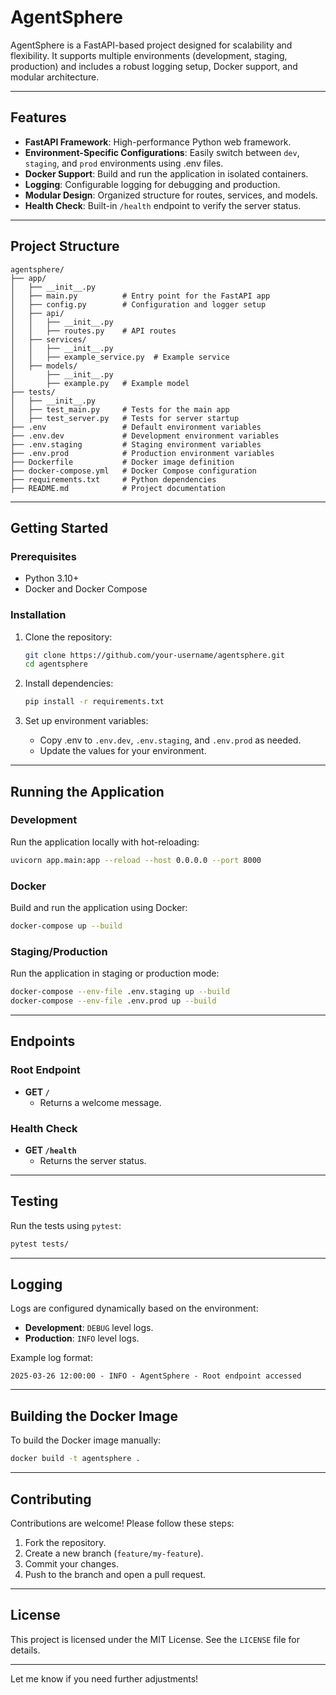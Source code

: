 # AgentSphere

AgentSphere is a FastAPI-based project designed for scalability and flexibility. It supports multiple environments (development, staging, production) and includes a robust logging setup, Docker support, and modular architecture.

---

## Features

- **FastAPI Framework**: High-performance Python web framework.
- **Environment-Specific Configurations**: Easily switch between `dev`, `staging`, and `prod` environments using .env files.
- **Docker Support**: Build and run the application in isolated containers.
- **Logging**: Configurable logging for debugging and production.
- **Modular Design**: Organized structure for routes, services, and models.
- **Health Check**: Built-in `/health` endpoint to verify the server status.

---

## Project Structure

```
agentsphere/
├── app/
│   ├── __init__.py
│   ├── main.py          # Entry point for the FastAPI app
│   ├── config.py        # Configuration and logger setup
│   ├── api/
│   │   ├── __init__.py
│   │   ├── routes.py    # API routes
│   ├── services/
│   │   ├── __init__.py
│   │   ├── example_service.py  # Example service
│   ├── models/
│       ├── __init__.py
│       ├── example.py   # Example model
├── tests/
│   ├── __init__.py
│   ├── test_main.py     # Tests for the main app
│   ├── test_server.py   # Tests for server startup
├── .env                 # Default environment variables
├── .env.dev             # Development environment variables
├── .env.staging         # Staging environment variables
├── .env.prod            # Production environment variables
├── Dockerfile           # Docker image definition
├── docker-compose.yml   # Docker Compose configuration
├── requirements.txt     # Python dependencies
├── README.md            # Project documentation
```

---

## Getting Started

### Prerequisites

- Python 3.10+
- Docker and Docker Compose

### Installation

1. Clone the repository:
   ```bash
   git clone https://github.com/your-username/agentsphere.git
   cd agentsphere
   ```

2. Install dependencies:
   ```bash
   pip install -r requirements.txt
   ```

3. Set up environment variables:
   - Copy .env to `.env.dev`, `.env.staging`, and `.env.prod` as needed.
   - Update the values for your environment.

---

## Running the Application

### Development
Run the application locally with hot-reloading:
```bash
uvicorn app.main:app --reload --host 0.0.0.0 --port 8000
```

### Docker
Build and run the application using Docker:
```bash
docker-compose up --build
```

### Staging/Production
Run the application in staging or production mode:
```bash
docker-compose --env-file .env.staging up --build
docker-compose --env-file .env.prod up --build
```

---

## Endpoints

### Root Endpoint
- **GET `/`**
  - Returns a welcome message.

### Health Check
- **GET `/health`**
  - Returns the server status.

---

## Testing

Run the tests using `pytest`:
```bash
pytest tests/
```

---

## Logging

Logs are configured dynamically based on the environment:
- **Development**: `DEBUG` level logs.
- **Production**: `INFO` level logs.

Example log format:
```
2025-03-26 12:00:00 - INFO - AgentSphere - Root endpoint accessed
```

---

## Building the Docker Image

To build the Docker image manually:
```bash
docker build -t agentsphere .
```

---

## Contributing

Contributions are welcome! Please follow these steps:
1. Fork the repository.
2. Create a new branch (`feature/my-feature`).
3. Commit your changes.
4. Push to the branch and open a pull request.

---

## License

This project is licensed under the MIT License. See the `LICENSE` file for details.

---

Let me know if you need further adjustments!